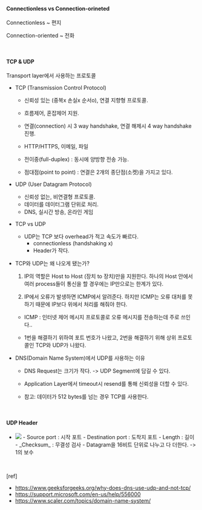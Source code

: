 #### Connectionless vs Connection-orineted

Connectionless ~ 편지

Connection-oriented ~ 전화

<br>

#### TCP & UDP

Transport layer에서 사용하는 프로토콜

- TCP (Transmission Control Protocol)
  
  - 신뢰성 있는 (중복x 손실x 순서o), 연결 지향형 프로토콜.
  - 흐름제어, 혼잡제어 지원.
  - 연결(connection) 시 3 way handshake, 연결 해제시 4 way handshake 진행.
  - HTTP/HTTPS, 이메일, 파일
    
  - 전이중(full-duplex) : 동시에 양방향 전송 가능.
  - 점대점(point to point) : 연결은 2개의 종단점(소켓)을 가지고 있다.

- UDP (User Datagram Protocol)

  - 신뢰성 없는, 비연결형 프로토콜.
  - 데이터를 데이터그램 단위로 처리.
  - DNS, 실시간 방송, 온라인 게임

- TCP vs UDP

  - UDP는 TCP 보다 overhead가 적고 속도가 빠르다.
    - connectionless (handshaking x)
    - Header가 작다.

- TCP와 UDP는 왜 나오게 됐는가?

  1. IP의 역할은 Host to Host (장치 to 장치)만을 지원한다. 하나의 Host 안에서 여러 process들이 통신을 할 경우에는 IP만으로는 한계가 있다.

  2. IP에서 오류가 발생하면 ICMP에서 알려준다. 하지만 ICMP는 오류 대처를 못 하기 때문에 IP보다 위에서 처리를 해줘야 한다.

  - ICMP : 인터넷 제어 메시지 프로토콜로 오류 메시지를 전송하는데 주로 쓰인다..

  - 1번을 해결하기 위하여 포트 번호가 나왔고, 2번을 해결하기 위해 상위 프로토콜인 TCP와 UDP가 나왔다.

- DNS(Domain Name System)에서 UDP를 사용하는 이유

  - DNS Request는 크기가 작다. -> UDP Segment에 담길 수 있다.
  - Application Layer에서 timeout시 resend를 통해 신뢰성을 더할 수 있다.

  - 참고: 데이터가 512 bytes를 넘는 경우 TCP를 사용한다.

<br>

#### UDP Header

- <img src='https://t1.daumcdn.net/cfile/tistory/272A5A385759267B36'>
  - Source port : 시작 포트
  - Destination port : 도착지 포트
  - Length : 길이
  - _Checksum_ : 무결성 검사
    - Datagram을 16비트 단위로 나누고 다 더한다. -> 1의 보수

<br>

[ref]<br>

- <https://www.geeksforgeeks.org/why-does-dns-use-udp-and-not-tcp/>
- <https://support.microsoft.com/en-us/help/556000>
- <https://www.scaler.com/topics/domain-name-system/>
